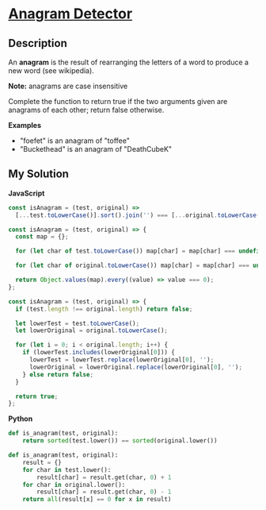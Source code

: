 # [Anagram Detector](https://www.codewars.com/kata/529eef7a9194e0cbc1000255)

## Description

An **anagram** is the result of rearranging the letters of a word to produce a new word (see wikipedia).

**Note:** anagrams are case insensitive

Complete the function to return true if the two arguments given are anagrams of each other; return false otherwise.

**Examples**

- "foefet" is an anagram of "toffee"
- "Buckethead" is an anagram of "DeathCubeK"

## My Solution

**JavaScript**

```js
const isAnagram = (test, original) =>
  [...test.toLowerCase()].sort().join('') === [...original.toLowerCase()].sort().join('');
```

```js
const isAnagram = (test, original) => {
  const map = {};

  for (let char of test.toLowerCase()) map[char] = map[char] === undefined ? 1 : map[char] + 1;

  for (let char of original.toLowerCase()) map[char] = map[char] === undefined ? -1 : map[char] - 1;

  return Object.values(map).every((value) => value === 0);
};
```

```js
const isAnagram = (test, original) => {
  if (test.length !== original.length) return false;

  let lowerTest = test.toLowerCase();
  let lowerOriginal = original.toLowerCase();

  for (let i = 0; i < original.length; i++) {
    if (lowerTest.includes(lowerOriginal[0])) {
      lowerTest = lowerTest.replace(lowerOriginal[0], '');
      lowerOriginal = lowerOriginal.replace(lowerOriginal[0], '');
    } else return false;
  }

  return true;
};
```

**Python**

```py
def is_anagram(test, original):
    return sorted(test.lower()) == sorted(original.lower())
```

```py
def is_anagram(test, original):
    result = {}
    for char in test.lower():
        result[char] = result.get(char, 0) + 1
    for char in original.lower():
        result[char] = result.get(char, 0) - 1
    return all(result[x] == 0 for x in result)
```
